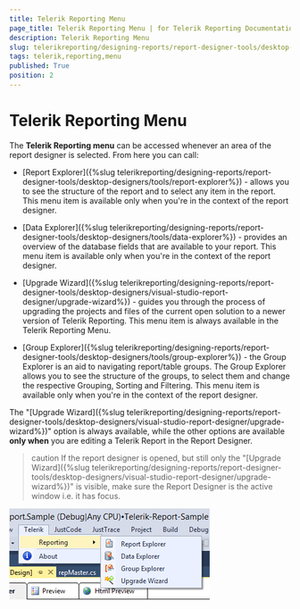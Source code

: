 ```yaml
---
title: Telerik Reporting Menu
page_title: Telerik Reporting Menu | for Telerik Reporting Documentation
description: Telerik Reporting Menu
slug: telerikreporting/designing-reports/report-designer-tools/desktop-designers/visual-studio-report-designer/telerik-reporting-menu
tags: telerik,reporting,menu
published: True
position: 2
---
```


# Telerik Reporting Menu



The __Telerik Reporting menu__ can be accessed whenever an area of the report designer is selected. From here you can call:
      

* [Report Explorer]({%slug telerikreporting/designing-reports/report-designer-tools/desktop-designers/tools/report-explorer%}) - allows you to see the structure of the report and to select any item in the report. This menu item is available only when you're in the context of the report designer.
          

* [Data Explorer]({%slug telerikreporting/designing-reports/report-designer-tools/desktop-designers/tools/data-explorer%}) - provides an overview of the database fields that are available to your report. This menu item is available only when you're in the context of the report designer.
          

* [Upgrade Wizard]({%slug telerikreporting/designing-reports/report-designer-tools/desktop-designers/visual-studio-report-designer/upgrade-wizard%}) - guides you through the process of upgrading the projects and files of the current open solution to a newer version of Telerik Reporting. This menu item is always available in the Telerik Reporting Menu.
          

* [Group Explorer]({%slug telerikreporting/designing-reports/report-designer-tools/desktop-designers/tools/group-explorer%}) - the Group Explorer is an aid to navigating report/table groups. The Group Explorer allows you to see the structure of the groups, to select them and change the respective Grouping, Sorting and Filtering. This menu item is available only when you're in the context of the report designer.
          

The "[Upgrade Wizard]({%slug telerikreporting/designing-reports/report-designer-tools/desktop-designers/visual-studio-report-designer/upgrade-wizard%})" option is always available, while the other options are available __only when__ you are editing a Telerik Report in the Report Designer.
      

>caution If the report designer is opened, but still only the "[Upgrade Wizard]({%slug telerikreporting/designing-reports/report-designer-tools/desktop-designers/visual-studio-report-designer/upgrade-wizard%})" is visible, make sure the Report Designer is the active window i.e. it has focus.        


![TelerikVSMenu](images/TelerikVSMenu.png)
